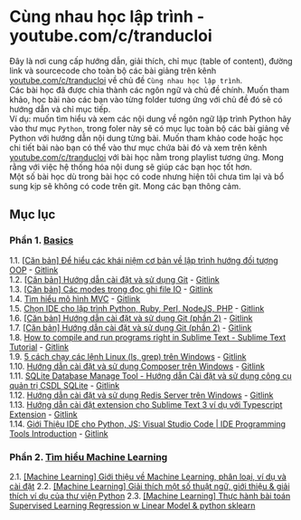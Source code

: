 # Cùng nhau học lập trình - youtube.com/c/tranducloi
Đây là nơi cung cấp hướng dẫn, giải thích, chỉ mục (table of content), đường link và sourcecode cho toàn bộ các bài giảng trên kênh [youtube.com/c/tranducloi](https://youtube.com/c/tranducloi) về chủ đề `Cùng nhau học lập trình`.  
Các bài học đã được chia thành các ngôn ngữ và chủ đề chính. Muốn tham khảo, học bài nào các bạn vào từng folder tương ứng với chủ đề đó sẽ có hướng dẫn và chỉ mục tiếp.  
Ví dụ: muốn tìm hiểu và xem các nội dung về ngôn ngữ lập trình Python hãy vào thư mục `Python`, trong foler này sẽ có mục lục toàn bộ các bài giảng về Python với hướng dẫn nội dung từng bài. Muốn tham khảo code hoặc học chi tiết bài nào bạn có thể vào thư mục chứa bài đó và xem trên kênh [youtube.com/c/tranducloi](https://youtube.com/c/tranducloi) với bài học nằm trong playlist tương ứng. Mong rằng với việc hệ thống hóa nội dung sẽ giúp các bạn học tốt hơn.  
Một số bài học dù trong bài học có code nhưng hiện tôi chưa tìm lại và bổ sung kịp sẽ không có code trên git. Mong các bạn thông cảm.
## Mục lục
### Phần 1. [Basics](https://www.youtube.com/playlist?list=PLzEEDSVPTnycst5sYvACyTR0dklKZ2ITC)  
1.1. [[Căn bản] Để hiểu các khái niệm cơ bản về lập trình hướng đối tượng OOP](https://www.youtube.com/watch?v=NWGEiPXVDtk&index=2&t=0s&list=PLzEEDSVPTnycst5sYvACyTR0dklKZ2ITC) - [Gitlink]()  
1.2. [[Căn bản] Hướng dẫn cài đặt và sử dụng Git](https://www.youtube.com/watch?v=4Xtiix8uc3s&list=PLzEEDSVPTnycst5sYvACyTR0dklKZ2ITC&index=3&t=0s) - [Gitlink]()  
1.3. [[Căn bản] Các modes trong đọc ghi file IO](https://www.youtube.com/watch?v=B8UwDb9aZIk&index=4&t=0s&list=PLzEEDSVPTnycst5sYvACyTR0dklKZ2ITC) - [Gitlink]()  
1.4. [Tìm hiểu mô hình MVC](https://www.youtube.com/watch?v=Ol_JsjcoU4A&t=0s&index=5&list=PLzEEDSVPTnycst5sYvACyTR0dklKZ2ITC) - [Gitlink]()  
1.5. [Chọn IDE cho lập trình Python, Ruby, Perl, NodeJS, PHP](https://www.youtube.com/watch?v=7LPMps7cnoE&list=PLzEEDSVPTnycst5sYvACyTR0dklKZ2ITC&index=6&t=0s) - [Gitlink]()  
1.6. [[Căn bản] Hướng dẫn cài đặt và sử dụng Git (phần 2)](https://www.youtube.com/watch?v=C4Z9M7g8GD8&list=PLzEEDSVPTnycst5sYvACyTR0dklKZ2ITC&index=7&t=0s) - [Gitlink]()  
1.7. [[Căn bản] Hướng dẫn cài đặt và sử dụng Git (phần 2)](https://www.youtube.com/watch?v=C4Z9M7g8GD8&list=PLzEEDSVPTnycst5sYvACyTR0dklKZ2ITC&index=7&t=0s) - [Gitlink]()  
1.8. [How to compile and run programs right in Sublime Text - Sublime Text Tutorial](https://www.youtube.com/watch?v=uljf1gznh5g&t=0s&index=8&list=PLzEEDSVPTnycst5sYvACyTR0dklKZ2ITC) - [Gitlink]()  
1.9. [5 cách chạy các lệnh Linux (ls, grep) trên Windows](https://www.youtube.com/watch?v=KjsdLiDh6S8&list=PLzEEDSVPTnycst5sYvACyTR0dklKZ2ITC&index=9&t=0s) - [Gitlink]()  
1.10. [Hướng dẫn cài đặt và sử dụng Composer trên Windows](https://www.youtube.com/watch?v=2ZhTzzwQhiQ&list=PLzEEDSVPTnycst5sYvACyTR0dklKZ2ITC&index=10&t=0s) - [Gitlink]()  
1.11. [SQLite Database Manage Tool - Hướng dẫn Cài đặt và sử dụng công cụ quản trị CSDL SQLite](https://www.youtube.com/watch?v=WYWT1hty2iQ&t=0s&index=11&list=PLzEEDSVPTnycst5sYvACyTR0dklKZ2ITC) - [Gitlink]()  
1.12. [Hướng dẫn cài đặt và sử dụng Redis Server trên Windows](https://www.youtube.com/watch?v=iyVHGO1hWYQ&t=0s&index=12&list=PLzEEDSVPTnycst5sYvACyTR0dklKZ2ITC) - [Gitlink]()  
1.13. [Hướng dẫn cài đặt extension cho Sublime Text 3 ví dụ với Typescript Extension](https://www.youtube.com/watch?v=pC6qErEcvVs&t=0s&index=13&list=PLzEEDSVPTnycst5sYvACyTR0dklKZ2ITC) - [Gitlink]()  
1.14. [Giới Thiệu IDE cho Python, JS: Visual Studio Code | IDE Programming Tools Introduction](https://www.youtube.com/watch?v=XoOiCdGhFRA&t=0s&index=14&list=PLzEEDSVPTnycst5sYvACyTR0dklKZ2ITC) - [Gitlink]()  
### Phần 2. [Tìm hiểu Machine Learning](https://www.youtube.com/watch?v=0U3MAd26zRY&list=PLzEEDSVPTnyeacZAoTcSOn_yB_s_voAV6)
2.1. [[Machine Learning] Giới thiệu về Machine Learning, phân loại, ví dụ và cài đặt](https://www.youtube.com/watch?v=0U3MAd26zRY&list=PLzEEDSVPTnyeacZAoTcSOn_yB_s_voAV6)
2.2. [[Machine Learning] Giải thích một số thuật ngữ, giới thiệu & giải thích ví dụ của thư viện Python](https://www.youtube.com/watch?v=AKoENjM-oD4&list=PLzEEDSVPTnyeacZAoTcSOn_yB_s_voAV6&index=2)
2.3. [[Machine Learning] Thực hành bài toán Supervised Learning Regression w Linear Model & python sklearn](https://www.youtube.com/watch?v=zLE5DRBtjgE&list=PLzEEDSVPTnyeacZAoTcSOn_yB_s_voAV6&index=3)
